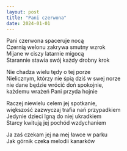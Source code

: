 ```yaml
---
layout: post
title: "Pani czerwona"
date: 2024-01-01
---
```


Pani czerwona spaceruje nocą  
Czernią welonu zakrywa smutny wzrok  
Mijane w ciszy latarnie migocą  
Starannie stawia swój każdy drobny krok

Nie chadza wielu tędy o tej porze  
Nielicznym, którzy nie śpią dziś w swej norze  
nie dane będzie wrócić doń spokojnie,  
każdemu wrażeń Pani przyda hojnie

Raczej niewielu celem jej spotkanie,  
większość zazwyczaj trafia nań przypadkiem  
Jedynie dzieci lgną do niej ukradkiem  
Starcy kwitują jej pochód wzdychaniem

Ja zaś czekam jej na mej ławce w parku  
Jak górnik czeka melodii kanarków